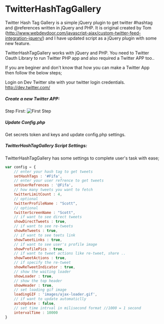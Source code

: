 TwitterHashTagGallery
=====================

Twitter Hash Tag Gallery is a simple jQuery plugin to get twitter #hashtag and @references written in jQuery and PHP. It is original created by Tom (http://www.webdevdoor.com/javascript-ajax/custom-twitter-feed-integration-jquery/) and I have updated script as a jQuery plugin with some new feature.

TwitterHashTagGallery works with jQuery and PHP. You need to Twitter Oauth Library to run Twitter PHP app and also required a Twitter APP too..

If you are beginer and don't know that how you can make a Twitter App then follow the below steps;

Login on Dev Twitter site with your twitter login credentials. http://dev.twitter.com/

<h5>Create a new Twitter APP:</h5>

Step First: ![First Step](https://raw.github.com/neerajsinghsonu/TwitterHashTagGallery/blob/master/doc/first-screen.jpg "First Step")


<h5>Update Config.php</h5>

Get secrets token and keys and update config.php settings.


<h5>TwitterHashTagGallery Script Settings:</h5>
TwitterHashTagGallery has some settings to complete user's task with ease;

```javascript
var config = {
	// enter your hash tag to get tweets
	setHashTags : '#Fifa',
	// enter your user refrence to get tweets
	setUserRefrences : '@Fifa',
	// how many tweets you want to fetch
	twitterLimitCount : 4,
	// optional
	twitterProfileName : "Scott",
	// optional
	twitterScreenName : "Scott",
	// if want to see direct tweets
	showDirectTweets : true,
	// if want to see re-tweets
	showReTweets : true,
	// if want to see teets link
	showTweetLinks : true,
	// if want to see user's profile image
	showProfilePics : true,
	// if want to tweet actions like re-tweet, share ..
	showTweetActions : true,
	// if specify the re-tweet
	showReTweetIndicator : true,
	// show the waiting loader
	showLoader : true,
	// show the top header
	showHeader : true,
	// set loading gif image
	loadingGIF : 'images/ajax-loader.gif',
	// if want to update automaticlly
	autoUpdate : false,
	// set time intrval in milisecond format //1000 = 1 second
	intervalTime : 10000
}
```